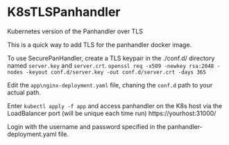 # K8sTLSPanhandler
Kubernetes version of the Panhandler over TLS

This is a quick way to add TLS for the panhandler docker image.

To use SecurePanHandler, create a TLS keypair in the ./conf.d/ directory named `server.key` and `server.crt`.
```openssl req -x509 -newkey rsa:2048 -nodes -keyout conf.d/server.key -out conf.d/server.crt -days 365```

Edit the `app\nginx-deployment.yaml` file, chaning the `conf.d` path to your actual path.

Enter `kubectl apply -f app` and access panhandler on the K8s host via the LoadBalancer port (will be unique each time run) https://yourhost:31000/

Login with the username and password specified in the panhandler-deployment.yaml file.
